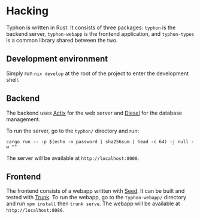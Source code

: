 # Hacking

Typhon is written in Rust. It consists of three packages: `typhon` is the
backend server, `typhon-webapp` is the frontend application, and `typhon-types`
is a common library shared between the two.

## Development environment

Simply run `nix develop` at the root of the project to enter the development
shell.

## Backend

The backend uses [Actix](https://actix.rs/) for the web server and
[Diesel](https://diesel.rs/) for the database management.

To run the server, go to the `typhon/` directory and run:

```shell
cargo run -- -p $(echo -n password | sha256sum | head -c 64) -j null -w ""
```

The server will be available at `http://localhost:8000`.

## Frontend

The frontend consists of a webapp written with [Seed](https://seed-rs.org/). It
can be built and tested with [Trunk](https://trunkrs.dev/). To run the webapp,
go to the `typhon-webapp/` directory and run `npm install` then `trunk serve`.
The webapp will be available at `http://localhost:8080`.
